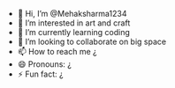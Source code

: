 - 👋 Hi, I’m @Mehaksharma1234
- 👀 I’m interested in art and craft 
- 🌱 I’m currently learning coding 
- 💞️ I’m looking to collaborate on big space 
- 📫 How to reach me ¿
- 😄 Pronouns: ¿
- ⚡ Fun fact: ¿

<!---
Mehaksharma1234/Mehaksharma1234 is a ✨ special ✨ repository because its `README.md` (this file) appears on your GitHub profile.
You can click the Preview link to take a look at your changes.
--->

